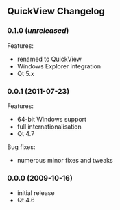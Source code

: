 ## QuickView Changelog

### 0.1.0 (_unreleased_)
Features:
- renamed to QuickView
- Windows Explorer integration
- Qt 5.x

### 0.0.1 (2011-07-23)
Features:
- 64-bit Windows support
- full internationalisation
- Qt 4.7

Bug fixes:
- numerous minor fixes and tweaks

### 0.0.0 (2009-10-16)
- initial release
- Qt 4.6
